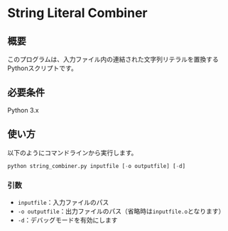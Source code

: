 # String Literal Combiner

## 概要

このプログラムは、入力ファイル内の連結された文字列リテラルを置換するPythonスクリプトです。

## 必要条件

Python 3.x

## 使い方

以下のようにコマンドラインから実行します。

```python
python string_combiner.py inputfile [-o outputfile] [-d]
```

### 引数

- `inputfile`：入力ファイルのパス
- `-o outputfile`：出力ファイルのパス（省略時は`inputfile.o`となります）
- `-d`：デバッグモードを有効にします
